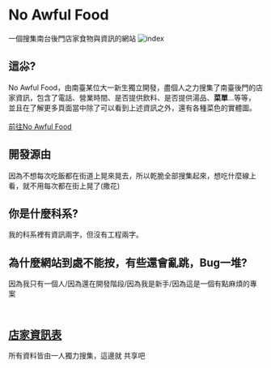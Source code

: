 # No Awful Food
一個搜集南台後門店家食物與資訊的網站
![index](http://1.bp.blogspot.com/-e4d549MEeTY/WqirnVk54gI/AAAAAAAAfCY/MFY107fwk2gBl4wbOvCZLa2tCGV400plwCK4BGAYYCw/s1600/screenshot-no-awful-food-byethost7-com-1521003274815.png)
## 這尛?
No Awful Food，由南臺某位大一新生獨立開發，盡個人之力搜集了南臺後門的店家資訊，包含了電話、營業時間、是否提供飲料、是否提供湯品、**菜單**...等等，
並且在了解更多頁面當中除了可以看到上述資訊之外，還有各種菜色的實體圖。<br><br>
<a href="http://no-awful-food.byethost7.com/">前往No Awful Food</a>
## 開發源由
因為不想每次吃飯都在街道上晃來晃去，所以乾脆全部搜集起來，想吃什麼線上看，就不用每次都在街上晃了(撒花)
## 你是什麼科系?
我的科系裡有資訊兩字，但沒有工程兩字。
## 為什麼網站到處不能按，有些還會亂跳，Bug一堆?
因為我只有一個人/因為還在開發階段/因為我是新手/因為這是一個有點麻煩的專案
## <br><a href="https://docs.google.com/spreadsheets/d/10KYn5ozhnZ8akLi_1zr9RKeymGKSBS7Bpkj9w9mzn6U/edit?usp=sharing">店家資訊表</a>
所有資料皆由一人獨力搜集，這邊就 共享吧

